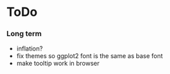 # ToDo

### Long term
- inflation?
- fix themes so ggplot2 font is the same as base font
- make tooltip work in browser
